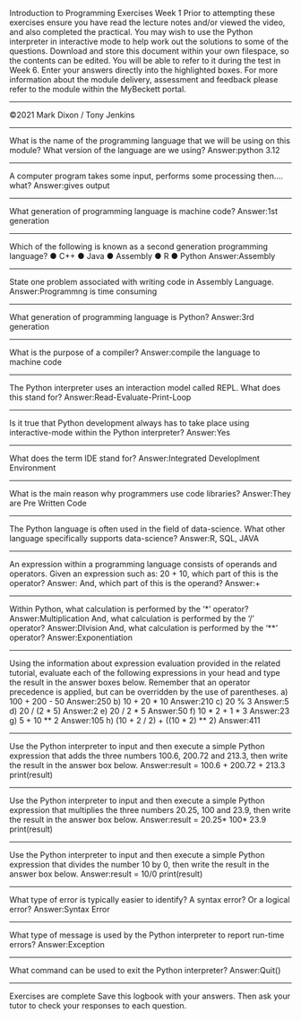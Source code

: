 Introduction to Programming
Exercises
Week 1
Prior to attempting these exercises ensure you have read the lecture notes and/or viewed
the video, and also completed the practical. You may wish to use the Python interpreter in
interactive mode to help work out the solutions to some of the questions.
Download and store this document within your own filespace, so the contents can be edited.
You will be able to refer to it during the test in Week 6.
Enter your answers directly into the highlighted boxes.
For more information about the module delivery, assessment and feedback please refer to
the module within the MyBeckett portal.
_________________________________________________________________________
©2021 Mark Dixon / Tony Jenkins
_________________________________________________________________________
What is the name of the programming language that we will be using on this module? What
version of the language are we using?
Answer:python 3.12
_____________________________________________________________________
A computer program takes some input, performs some processing then…. what?
Answer:gives output
_________________________________________________________________________
What generation of programming language is machine code?
Answer:1st generation
_________________________________________________________________________
Which of the following is known as a second generation programming language?
● C++
● Java
● Assembly
● R
● Python
Answer:Assembly
_________________________________________________________________________
State one problem associated with writing code in Assembly Language.
Answer:Programmng is time consuming
_________________________________________________________________________
What generation of programming language is Python?
Answer:3rd generation
_________________________________________________________________________
What is the purpose of a compiler?
Answer:compile the language to machine code
_________________________________________________________________________
The Python interpreter uses an interaction model called REPL. What does this stand for?
Answer:Read-Evaluate-Print-Loop
_________________________________________________________________________
Is it true that Python development always has to take place using interactive-mode within the
Python interpreter?
Answer:Yes
_________________________________________________________________________
What does the term IDE stand for?
Answer:Integrated Developlment Environment
_________________________________________________________________________
What is the main reason why programmers use code libraries?
Answer:They are Pre Written Code
_________________________________________________________________________
The Python language is often used in the field of data-science. What other language
specifically supports data-science?
Answer:R, SQL, JAVA 
_________________________________________________________________________
An expression within a programming language consists of operands and operators.
Given an expression such as: 20 + 10, which part of this is the operator?
Answer:
And, which part of this is the operand?
Answer:+
_________________________________________________________________________
Within Python, what calculation is performed by the ‘*’ operator?
Answer:Multiplication
And, what calculation is performed by the ‘/’ operator?
Answer:DIvision
And, what calculation is performed by the ‘**’ operator?
Answer:Exponentiation
_________________________________________________________________________
Using the information about expression evaluation provided in the related tutorial, evaluate
each of the following expressions in your head and type the result in the answer boxes
below. Remember that an operator precedence is applied, but can be overridden by the use
of parentheses.
a) 100 + 200 - 50
Answer:250
b) 10 + 20 * 10
Answer:210
c) 20 % 3
Answer:5
d) 20 / (2 * 5)
Answer:2
e) 20 / 2 * 5
Answer:50
f) 10 * 2 + 1 * 3
Answer:23
g) 5 + 10 ** 2
Answer:105
h) (10 + 2 / 2) + ((10 * 2) ** 2)
Answer:411
_________________________________________________________________________
Use the Python interpreter to input and then execute a simple Python expression that adds
the three numbers 100.6, 200.72 and 213.3, then write the result in the answer box below.
Answer:result = 100.6 + 200.72 + 213.3
       print(result)

_________________________________________________________________________
Use the Python interpreter to input and then execute a simple Python expression that
multiplies the three numbers 20.25, 100 and 23.9, then write the result in the answer box
below.
Answer:result = 20.25* 100* 23.9
       print(result)

_________________________________________________________________________
Use the Python interpreter to input and then execute a simple Python expression that divides
the number 10 by 0, then write the result in the answer box below.
Answer:result = 10/0
       print(result)
_________________________________________________________________________
What type of error is typically easier to identify? A syntax error? Or a logical error?
Answer:Syntax Error
_________________________________________________________________________
What type of message is used by the Python interpreter to report run-time errors?
Answer:Exception
_________________________________________________________________________
What command can be used to exit the Python interpreter?
Answer:Quit()
_________________________________________________________________________
Exercises are complete
Save this logbook with your answers. Then ask your tutor to check your responses to each
question.
